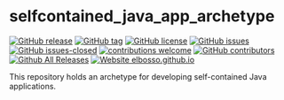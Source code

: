# selfcontained_java_app_archetype

<!---
[![start with why](https://img.shields.io/badge/start%20with-why%3F-brightgreen.svg?style=flat)](http://www.ted.com/talks/simon_sinek_how_great_leaders_inspire_action)
--->
[![GitHub release](https://img.shields.io/github/release/elbosso/selfcontained_java_app_archetype/all.svg?maxAge=1)](https://GitHub.com/elbosso/selfcontained_java_app_archetype/releases/)
[![GitHub tag](https://img.shields.io/github/tag/elbosso/selfcontained_java_app_archetype.svg)](https://GitHub.com/elbosso/selfcontained_java_app_archetype/tags/)
[![GitHub license](https://img.shields.io/github/license/elbosso/selfcontained_java_app_archetype.svg)](https://github.com/elbosso/selfcontained_java_app_archetype/blob/master/LICENSE)
[![GitHub issues](https://img.shields.io/github/issues/elbosso/selfcontained_java_app_archetype.svg)](https://GitHub.com/elbosso/selfcontained_java_app_archetype/issues/)
[![GitHub issues-closed](https://img.shields.io/github/issues-closed/elbosso/selfcontained_java_app_archetype.svg)](https://GitHub.com/elbosso/selfcontained_java_app_archetype/issues?q=is%3Aissue+is%3Aclosed)
[![contributions welcome](https://img.shields.io/badge/contributions-welcome-brightgreen.svg?style=flat)](https://github.com/elbosso/selfcontained_java_app_archetype/issues)
[![GitHub contributors](https://img.shields.io/github/contributors/elbosso/selfcontained_java_app_archetype.svg)](https://GitHub.com/elbosso/selfcontained_java_app_archetype/graphs/contributors/)
[![Github All Releases](https://img.shields.io/github/downloads/elbosso/selfcontained_java_app_archetype/total.svg)](https://github.com/elbosso/selfcontained_java_app_archetype)
[![Website elbosso.github.io](https://img.shields.io/website-up-down-green-red/https/elbosso.github.io.svg)](https://elbosso.github.io/)

This repository holds an archetype for developing
self-contained Java applications.

